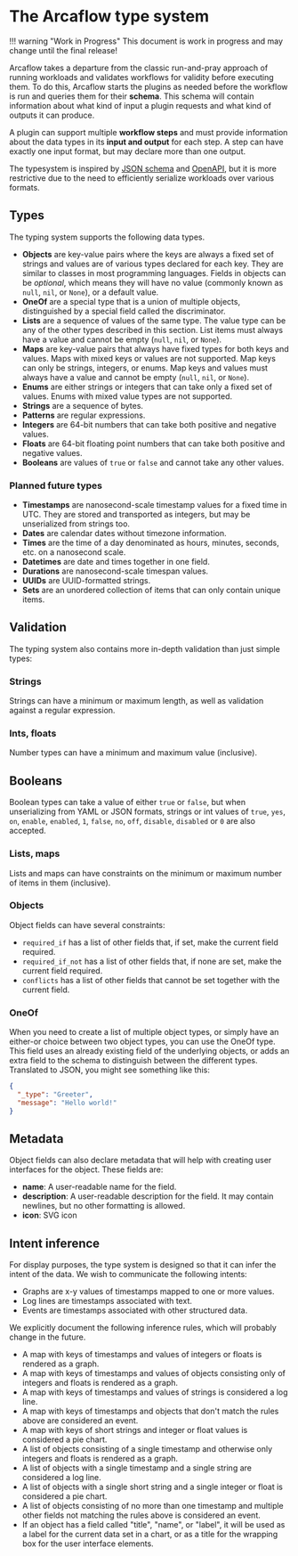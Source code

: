 # The Arcaflow type system

!!! warning "Work in Progress"
    This document is work in progress and may change until the final release!

Arcaflow takes a departure from the classic run-and-pray approach of running workloads and validates workflows for validity before executing them. To do this, Arcaflow starts the plugins as needed before the workflow is run and queries them for their **schema**. This schema will contain information about what kind of input a plugin requests and what kind of outputs it can produce.

A plugin can support multiple **workflow steps** and must provide information about the data types in its **input and output** for each step. A step can have exactly one input format, but may declare more than one output.

The typesystem is inspired by [JSON schema](https://json-schema.org/) and [OpenAPI](https://swagger.io/specification/), but it is more restrictive due to the need to efficiently serialize workloads over various formats.

## Types

The typing system supports the following data types.

- **Objects** are key-value pairs where the keys are always a fixed set of strings and values are of various types declared for each key. They are similar to classes in most programming languages. Fields in objects can be *optional*, which means they will have no value (commonly known as `null`, `nil`, or `None`), or a default value.
- **OneOf** are a special type that is a union of multiple objects, distinguished by a special field called the discriminator. 
- **Lists** are a sequence of values of the same type. The value type can be any of the other types described in this section. List items must always have a value and cannot be empty (`null`, `nil`, or `None`).
- **Maps** are key-value pairs that always have fixed types for both keys and values. Maps with mixed keys or values are not supported. Map keys can only be strings, integers, or enums. Map keys and values must always have a value and cannot be empty (`null`, `nil`, or `None`).
- **Enums** are either strings or integers that can take only a fixed set of values. Enums with mixed value types are not supported.
- **Strings** are a sequence of bytes.
- **Patterns** are regular expressions.
- **Integers** are 64-bit numbers that can take both positive and negative values.
- **Floats** are 64-bit floating point numbers that can take both positive and negative values.
- **Booleans** are values of `true` or `false` and cannot take any other values.

### Planned future types

- **Timestamps** are nanosecond-scale timestamp values for a fixed time in UTC. They are stored and transported as integers, but may be unserialized from strings too.
- **Dates** are calendar dates without timezone information.
- **Times** are the time of a day denominated as hours, minutes, seconds, etc. on a nanosecond scale.
- **Datetimes** are date and times together in one field.
- **Durations** are nanosecond-scale timespan values.
- **UUIDs** are UUID-formatted strings.
- **Sets** are an unordered collection of items that can only contain unique items.

## Validation

The typing system also contains more in-depth validation than just simple types:

### Strings

Strings can have a minimum or maximum length, as well as validation against a regular expression.

### Ints, floats

Number types can have a minimum and maximum value (inclusive).

## Booleans

Boolean types can take a value of either `true` or `false`, but when unserializing from YAML or JSON formats, strings or int values of `true`, `yes`, `on`, `enable`, `enabled`, `1`, `false`, `no`, `off`, `disable`, `disabled` or `0` are also accepted.

### Lists, maps

Lists and maps can have constraints on the minimum or maximum number of items in them (inclusive).

### Objects

Object fields can have several constraints:

- `required_if` has a list of other fields that, if set, make the current field required.
- `required_if_not` has a list of other fields that, if none are set, make the current field required.
- `conflicts` has a list of other fields that cannot be set together with the current field.

### OneOf

When you need to create a list of multiple object types, or simply have an either-or choice between two object types, you can use the OneOf type. This field uses an already existing field of the underlying objects, or adds an extra field to the schema to distinguish between the different types. Translated to JSON, you might see something like this:

```json
{
  "_type": "Greeter",
  "message": "Hello world!"
}
```

## Metadata

Object fields can also declare metadata that will help with creating user interfaces for the object. These fields are:

- **name**: A user-readable name for the field.
- **description**: A user-readable description for the field. It may contain newlines, but no other formatting is allowed.
- **icon**: SVG icon

## Intent inference

For display purposes, the type system is designed so that it can infer the intent of the data. We wish to communicate the following intents:

- Graphs are x-y values of timestamps mapped to one or more values.
- Log lines are timestamps associated with text.
- Events are timestamps associated with other structured data.

We explicitly document the following inference rules, which will probably change in the future.

- A map with keys of timestamps and values of integers or floats is rendered as a graph.
- A map with keys of timestamps and values of objects consisting only of integers and floats is rendered as a graph.
- A map with keys of timestamps and values of strings is considered a log line.
- A map with keys of timestamps and objects that don't match the rules above are considered an event.
- A map with keys of short strings and integer or float values is considered a pie chart.
- A list of objects consisting of a single timestamp and otherwise only integers and floats is rendered as a graph.
- A list of objects with a single timestamp and a single string are considered a log line.
- A list of objects with a single short string and a single integer or float is considered a pie chart.
- A list of objects consisting of no more than one timestamp and multiple other fields not matching the rules above is considered an event.
- If an object has a field called "title", "name", or "label", it will be used as a label for the current data set in a chart, or as a title for the wrapping box for the user interface elements.
